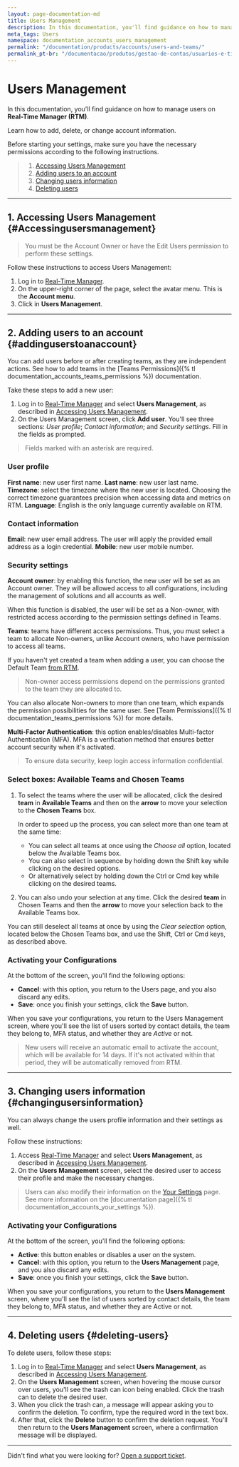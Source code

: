 ```yaml
---
layout: page-documentation-md
title: Users Management
description: In this documentation, you'll find guidance on how to manage users on Real-Time Manager (RTM).
meta_tags: Users
namespace: documentation_accounts_users_management
permalink: "/documentation/products/accounts/users-and-teams/"
permalink_pt-br: "/documentacao/produtos/gestao-de-contas/usuarios-e-times/"
---
```


# Users Management

In this documentation, you'll find guidance on how to manage users on **Real-Time Manager (RTM)**.

Learn how to add, delete, or change account information.

Before starting your settings, make sure you have the necessary permissions according to the following instructions.

> 1. [Accessing Users Management](#Accessingusersmanagement)
> 2. [Adding users to an account](#addinguserstoanaccount)
> 3. [Changing users information](#changingusersinformation)
> 4. [Deleting users](#deleting-users)

---

## 1. Accessing Users Management {#Accessingusersmanagement}

> You must be the Account Owner or have the Edit Users permission to perform these settings.

Follow these instructions to access Users Management:

1. Log in to [Real-Time Manager](https://manager.azion.com/).
2. On the upper-right corner of the page, select the avatar menu. This is the **Account menu**.
3. Click in **Users Management**.

---

## 2. Adding users to an account {#addinguserstoanaccount}

You can add users before or after creating teams, as they are independent actions. See how to add teams in the [Teams Permissions]({% tl documentation_accounts_teams_permissions %}) documentation.

Take these steps to add a new user:

1. Log in to [Real-Time Manager](https://manager.azion.com/) and select **Users Management**, as described in [Accessing Users Management](#Accessingusersmanagement).
2. On the Users Management screen, click **Add user**. You'll see three sections: *User profile*; *Contact information*; and *Security settings*. Fill in the fields as prompted.

> Fields marked with an asterisk are required.

### User profile

**First name**: new user first name.
**Last name**: new user last name.
**Timezone**: select the timezone where the new user is located. Choosing the correct timezone guarantees precision when accessing data and metrics on RTM.
**Language**: English is the only language currently available on RTM.

### Contact information

**Email**: new user email address. The user will apply the provided email address as a login credential.
**Mobile**: new user mobile number.

### Security settings

**Account owner**: by enabling this function, the new user will be set as an Account owner. They will be allowed access to all configurations, including the management of solutions and all accounts as well.

When this function is disabled, the user will be set as a Non-owner, with restricted access according to the permission settings defined in Teams.

**Teams**: teams have different access permissions. Thus, you must select a team to allocate Non-owners, unlike Account owners, who have permission to access all teams.

If you haven't yet created a team when adding a user, you can choose the Default Team [from RTM](https://manager.azion.com/).

> Non-owner access permissions depend on the permissions granted to the team they are allocated to.

You can also allocate Non-owners to more than one team, which expands the permission possibilities for the same user. See [Team Permissions]({% tl documentation_teams_permissions %}) for more details.

**Multi-Factor Authentication**: this option enables/disables Multi-factor Authentication (MFA). MFA is a verification method that ensures better account security when it's activated.

> To ensure data security, keep login access information confidential.

### Select boxes: Available Teams and Chosen Teams

1. To select the teams where the user will be allocated, click the desired **team** in **Available Teams** and then on the **arrow** to move your selection to the **Chosen Teams** box.

   In order to speed up the process, you can select more than one team at the same time:

   - You can select all teams at once using the *Choose all* option, located below the Available Teams box.
   - You can also select in sequence by holding down the Shift key while clicking on the desired options.
   - Or alternatively select by holding down the Ctrl or Cmd key while clicking on the desired teams.
2. You can also undo your selection at any time. Click the desired **team** in Chosen Teams and then the **arrow** to move your selection back to the Available Teams box.

You can still deselect all teams at once by using the *Clear selection* option, located below the Chosen Teams box, and use the Shift, Ctrl or Cmd keys, as described above.

### Activating your Configurations

At the bottom of the screen, you'll find the following options:

- **Cancel**: with this option, you return to the Users page, and you also discard any edits.
- **Save**: once you finish your settings, click the **Save** button.

When you save your configurations, you return to the Users Management screen, where you'll see the list of users sorted by contact details, the team they belong to, MFA status, and whether they are *Active* or not.

> New users will receive an automatic email to activate the account, which will be available for 14 days. If it's not activated within that period, they will be automatically removed from RTM.

---

## 3. Changing users information {#changingusersinformation}

You can always change the users profile information and their settings as well.

Follow these instructions:

1. Access [Real-Time Manager](https://manager.azion.com/) and select **Users Management**, as described in [Accessing Users Management](#Accessingusersmanagement).
2. On the **Users Management** screen, select the desired user to access their profile and make the necessary changes.

> Users can also modify their information on the [Your Settings](https://manager.azion.com/user) page. See more information on the [documentation page]({% tl documentation_accounts_your_settings %}).

### Activating your Configurations

At the bottom of the screen, you'll find the following options:

- **Active**: this button enables or disables a user on the system.
- **Cancel**: with this option, you return to the **Users Management** page, and you also discard any edits.
- **Save**: once you finish your settings, click the **Save** button.

When you save your configurations, you return to the **Users Management** screen, where you'll see the list of users sorted by contact details, the team they belong to, MFA status, and whether they are Active or not.

---

## 4. Deleting users {#deleting-users}

To delete users, follow these steps:

1. Log in to [Real-Time Manager](https://manager.azion.com/) and select **Users Management**, as described in [Accessing Users Management](#Accessingusersmanagement).
2. On the **Users Management** screen, when hovering the mouse cursor over users, you'll see the trash can icon being enabled. Click the trash can to delete the desired user.
3. When you click the trash can, a message will appear asking you to confirm the deletion. To confirm, type the required word in the text box.
4. After that, click the **Delete** button to confirm the deletion request. You'll then return to the **Users Management** screen, where a confirmation message will be displayed. 

---

Didn't find what you were looking for? [Open a support ticket](https://tickets.azion.com/).
